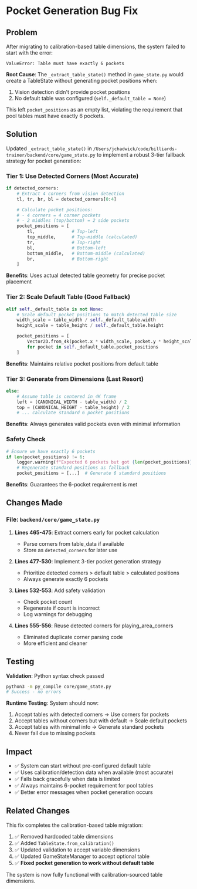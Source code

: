 # Pocket Generation Bug Fix

## Problem

After migrating to calibration-based table dimensions, the system failed to start with the error:

```
ValueError: Table must have exactly 6 pockets
```

**Root Cause**: The `_extract_table_state()` method in `game_state.py` would create a TableState without generating pocket positions when:
1. Vision detection didn't provide pocket positions
2. No default table was configured (`self._default_table = None`)

This left `pocket_positions` as an empty list, violating the requirement that pool tables must have exactly 6 pockets.

## Solution

Updated `_extract_table_state()` in `/Users/jchadwick/code/billiards-trainer/backend/core/game_state.py` to implement a robust 3-tier fallback strategy for pocket generation:

### Tier 1: Use Detected Corners (Most Accurate)
```python
if detected_corners:
    # Extract 4 corners from vision detection
    tl, tr, br, bl = detected_corners[0:4]

    # Calculate pocket positions:
    # - 4 corners = 4 corner pockets
    # - 2 middles (top/bottom) = 2 side pockets
    pocket_positions = [
        tl,              # Top-left
        top_middle,      # Top-middle (calculated)
        tr,              # Top-right
        bl,              # Bottom-left
        bottom_middle,   # Bottom-middle (calculated)
        br,              # Bottom-right
    ]
```

**Benefits**: Uses actual detected table geometry for precise pocket placement

### Tier 2: Scale Default Table (Good Fallback)
```python
elif self._default_table is not None:
    # Scale default pocket positions to match detected table size
    width_scale = table_width / self._default_table.width
    height_scale = table_height / self._default_table.height

    pocket_positions = [
        Vector2D.from_4k(pocket.x * width_scale, pocket.y * height_scale)
        for pocket in self._default_table.pocket_positions
    ]
```

**Benefits**: Maintains relative pocket positions from default table

### Tier 3: Generate from Dimensions (Last Resort)
```python
else:
    # Assume table is centered in 4K frame
    left = (CANONICAL_WIDTH - table_width) / 2
    top = (CANONICAL_HEIGHT - table_height) / 2
    # ... calculate standard 6 pocket positions
```

**Benefits**: Always generates valid pockets even with minimal information

### Safety Check
```python
# Ensure we have exactly 6 pockets
if len(pocket_positions) != 6:
    logger.warning(f"Expected 6 pockets but got {len(pocket_positions)}")
    # Regenerate standard positions as fallback
    pocket_positions = [...]  # Generate 6 standard positions
```

**Benefits**: Guarantees the 6-pocket requirement is met

## Changes Made

### File: `backend/core/game_state.py`

1. **Lines 465-475**: Extract corners early for pocket calculation
   - Parse corners from table_data if available
   - Store as `detected_corners` for later use

2. **Lines 477-530**: Implement 3-tier pocket generation strategy
   - Prioritize detected corners > default table > calculated positions
   - Always generate exactly 6 pockets

3. **Lines 532-553**: Add safety validation
   - Check pocket count
   - Regenerate if count is incorrect
   - Log warnings for debugging

4. **Lines 555-556**: Reuse detected corners for playing_area_corners
   - Eliminated duplicate corner parsing code
   - More efficient and cleaner

## Testing

**Validation**: Python syntax check passed
```bash
python3 -m py_compile core/game_state.py
# Success - no errors
```

**Runtime Testing**: System should now:
1. Accept tables with detected corners → Use corners for pockets
2. Accept tables without corners but with default → Scale default pockets
3. Accept tables with minimal info → Generate standard pockets
4. Never fail due to missing pockets

## Impact

- ✅ System can start without pre-configured default table
- ✅ Uses calibration/detection data when available (most accurate)
- ✅ Falls back gracefully when data is limited
- ✅ Always maintains 6-pocket requirement for pool tables
- ✅ Better error messages when pocket generation occurs

## Related Changes

This fix completes the calibration-based table migration:
1. ✅ Removed hardcoded table dimensions
2. ✅ Added `TableState.from_calibration()`
3. ✅ Updated validation to accept variable dimensions
4. ✅ Updated GameStateManager to accept optional table
5. ✅ **Fixed pocket generation to work without default table**

The system is now fully functional with calibration-sourced table dimensions.
